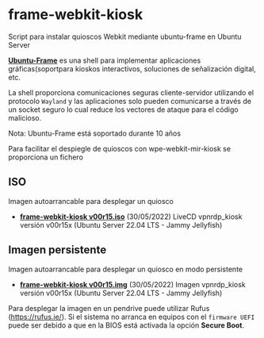 # frame-webkit-kiosk

Script para instalar quioscos Webkit mediante ubuntu-frame en Ubuntu Server

[**Ubuntu-Frame**](https://mir-server.io/ubuntu-frame) es una shell para implementar aplicaciones gráficas(soportpara kioskos interactivos, soluciones de señalización digital, etc. 

La shell proporciona comunicaciones seguras cliente-servidor utilizando el protocolo ```Wayland``` y las aplicaciones solo pueden comunicarse a través de un socket seguro lo cual reduce los vectores de ataque para el código malicioso.


Nota: Ubuntu-Frame está soportado durante 10 años

Para facilitar el despiegle de quioscos con wpe-webkit-mir-kiosk se proporciona un fichero

## ISO

Imagen autoarrancable para desplegar un quiosco 

- [**frame-webkit-kiosk v00r15.iso**](https://drive.google.com/file/d/1CTjsEu1P-FKhqsFZhKAX96KomY4V4O2X/view?usp=sharing) (30/05/2022) LiveCD vpnrdp_kiosk versión v00r15x (Ubuntu Server 22.04 LTS - Jammy Jellyfish) 

## Imagen persistente 

Imagen autoarrancable para desplegar un quiosco en modo persistente 

- [**frame-webkit-kiosk v00r15.img**]([https://drive.google.com/file/d/1LamVRNLVf6TLbZDtFnwinqxieP5Vl9IG/view?usp=sharing](https://drive.google.com/file/d/1dC2_25N0Mtdn8ElkGLaiev-IjHmpo5KX/view?usp=sharing)) (30/05/2022) Imagen vpnrdp_kiosk versión v00r15x (Ubuntu Server 22.04 LTS - Jammy Jellyfish)

Para desplegar la imagen en un pendrive puede utilizar Rufus (https://rufus.ie/). 
Si el sistema no arranca en equipos con el ```firmware UEFI``` puede ser debido a que en la BIOS está activada la opción **Secure Boot**.



